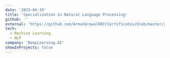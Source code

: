 ```yaml
---
date: '2023-04-19'
title: 'Specialization in Natural Language Processing'
github: ''
external: 'https://github.com/ArmanGrewal007/Certificates/blob/master/2023_04_19_Coursera_NLPmain.pdf'
tech:
  - Machine Learning
  - NLP
company: 'DeepLearning.AI'
showInProjects: false
---
```



